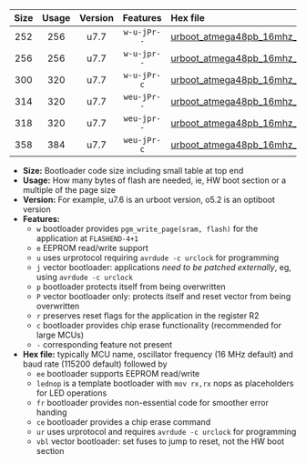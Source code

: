 |Size|Usage|Version|Features|Hex file|
|:-:|:-:|:-:|:-:|:--|
|252|256|u7.7|`w-u-jPr--`|[urboot_atmega48pb_16mhz_38400bps_lednop_ur_vbl.hex](https://raw.githubusercontent.com/stefanrueger/urboot.hex/main/mcus/atmega48pb/fcpu_16mhz/38400_bps/urboot_atmega48pb_16mhz_38400bps_lednop_ur_vbl.hex)|
|256|256|u7.7|`w-u-jpr--`|[urboot_atmega48pb_16mhz_38400bps_lednop_fr_ur_vbl.hex](https://raw.githubusercontent.com/stefanrueger/urboot.hex/main/mcus/atmega48pb/fcpu_16mhz/38400_bps/urboot_atmega48pb_16mhz_38400bps_lednop_fr_ur_vbl.hex)|
|300|320|u7.7|`w-u-jPr-c`|[urboot_atmega48pb_16mhz_38400bps_lednop_fr_ce_ur_vbl.hex](https://raw.githubusercontent.com/stefanrueger/urboot.hex/main/mcus/atmega48pb/fcpu_16mhz/38400_bps/urboot_atmega48pb_16mhz_38400bps_lednop_fr_ce_ur_vbl.hex)|
|314|320|u7.7|`weu-jPr--`|[urboot_atmega48pb_16mhz_38400bps_ee_lednop_ur_vbl.hex](https://raw.githubusercontent.com/stefanrueger/urboot.hex/main/mcus/atmega48pb/fcpu_16mhz/38400_bps/urboot_atmega48pb_16mhz_38400bps_ee_lednop_ur_vbl.hex)|
|318|320|u7.7|`weu-jpr--`|[urboot_atmega48pb_16mhz_38400bps_ee_lednop_fr_ur_vbl.hex](https://raw.githubusercontent.com/stefanrueger/urboot.hex/main/mcus/atmega48pb/fcpu_16mhz/38400_bps/urboot_atmega48pb_16mhz_38400bps_ee_lednop_fr_ur_vbl.hex)|
|358|384|u7.7|`weu-jPr-c`|[urboot_atmega48pb_16mhz_38400bps_ee_lednop_fr_ce_ur_vbl.hex](https://raw.githubusercontent.com/stefanrueger/urboot.hex/main/mcus/atmega48pb/fcpu_16mhz/38400_bps/urboot_atmega48pb_16mhz_38400bps_ee_lednop_fr_ce_ur_vbl.hex)|

- **Size:** Bootloader code size including small table at top end
- **Usage:** How many bytes of flash are needed, ie, HW boot section or a multiple of the page size
- **Version:** For example, u7.6 is an urboot version, o5.2 is an optiboot version
- **Features:**
  + `w` bootloader provides `pgm_write_page(sram, flash)` for the application at `FLASHEND-4+1`
  + `e` EEPROM read/write support
  + `u` uses urprotocol requiring `avrdude -c urclock` for programming
  + `j` vector bootloader: applications *need to be patched externally*, eg, using `avrdude -c urclock`
  + `p` bootloader protects itself from being overwritten
  + `P` vector bootloader only: protects itself and reset vector from being overwritten
  + `r` preserves reset flags for the application in the register R2
  + `c` bootloader provides chip erase functionality (recommended for large MCUs)
  + `-` corresponding feature not present
- **Hex file:** typically MCU name, oscillator frequency (16 MHz default) and baud rate (115200 default) followed by
  + `ee` bootloader supports EEPROM read/write
  + `lednop` is a template bootloader with `mov rx,rx` nops as placeholders for LED operations
  + `fr` bootloader provides non-essential code for smoother error handing
  + `ce` bootloader provides a chip erase command
  + `ur` uses urprotocol and requires `avrdude -c urclock` for programming
  + `vbl` vector bootloader: set fuses to jump to reset, not the HW boot section
